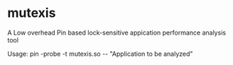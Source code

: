 # mutexis
A Low overhead Pin based lock-sensitive appication performance analysis tool

Usage:
pin -probe -t mutexis.so -- "Application to be analyzed"

